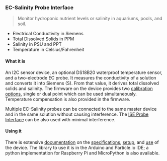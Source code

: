 ### EC-Salinity Probe Interface

>Monitor hydroponic nutrient levels or salinity in aquariums, pools, and soil.
* Electrical Conductivity in Siemens
* Total Dissolved Solids in PPM
* Salinity in PSU and PPT
* Temperature in Celsius/Fahrenheit

#### What it is
An I2C sensor device, an optional DS18B20 waterproof temperature sensor, and a two-electrode EC probe. It measures the conductivity of a solution and converts it into Siemens (S). From that value, it derives total dissolved solids and salinity. The firmware on the device provides two [calibration options](https://ufire.co/ECSalinity/#calibration), single or dual point which can be used simultaneously. Temperature compensation is also provided in the firmware.

Multiple EC-Salinity probes can be connected to the same master device and in the same solution without causing interference. The [ISE Probe Interface](/ise/) can be also used with minimal interference.

#### Using it
There is extensive [documentation](https://ufire.co/ECSalinity/) on the [specifications](https://ufire.co/ECSalinity/#characteristics), [setup](https://ufire.co/ECSalinity/#getting-started), and [use](https://ufire.co/ECSalinity/#use) of the device. The library to use it is in the Arduino and Particle.io IDE; a python implementation for Raspberry Pi and MicroPython is also available.
